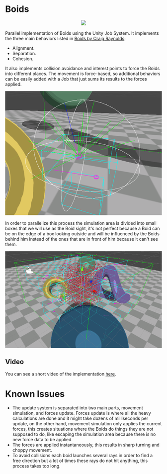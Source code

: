 # Boids

<p align="center">
  <img src="./Images/Boids1.gif">
</p>

Parallel implementation of Boids using the Unity Job System.
It implements the three main behaviors listed in [Boids by Craig Raynolds](https://www.red3d.com/cwr/boids/):

- Alignment.
- Separation.
- Cohesion.

It also implements collision avoidance and interest points to force the Boids into different places.
The movement is force-based, so additional behaviors can be easily added with a Job that just sums its results to the forces applied.

<p align="center">
  <img src="./Images/Raycasting.png">
</p>

In order to parallelize this process the simulation area is divided into small boxes that we will use as the Boid sight, it's not perfect because a Boid can be on the edge of a box looking outside and will be influenced by the Boids behind him instead of the ones that are in front of him because it can't see them.

<p align="center">
  <img src="./Images/AreaDivs.png">
</p>

## Video
You can see a short video of the implementation [here](https://youtu.be/qqIMY8fuibg).

# Known Issues
- The update system is separated into two main parts, movement simulation, and forces update. Forces update is where all the heavy calculations are done and it might take dozens of milliseconds per update, on the other hand, movement simulation only applies the current forces, this creates situations where the Boids do things they are not supposed to do, like escaping the simulation area because there is no new force data to be applied.
- The forces are applied instantaneously, this results in sharp turning and choppy movement.
- To avoid collisions each boid launches several rays in order to find a free direction but a lot of times these rays do not hit anything, this process takes too long.